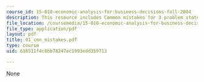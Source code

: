 ```yaml
---
course_id: 15-010-economic-analysis-for-business-decisions-fall-2004
description: This resource includes Common mistakes for 3 problem statements.
file_location: /coursemedia/15-010-economic-analysis-for-business-decisions-fall-2004/616511f4c8bb78247ec1993edd359713_01_cmn_mistakes.pdf
file_type: application/pdf
layout: pdf
title: 01_cmn_mistakes.pdf
type: course
uid: 616511f4c8bb78247ec1993edd359713

---
```

None